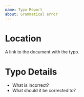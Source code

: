 ```yaml
---
name: Typo Report
about: Grammatical error
---
```


# Location
A link to the document with the typo.

# Typo Details
- What is incorrect?
- What should it be corrected to?
